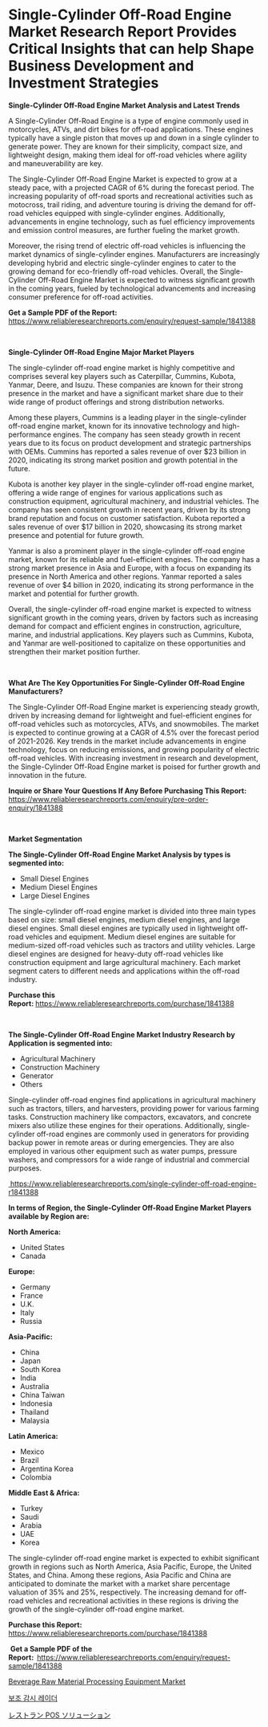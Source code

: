 <p><h1>Single-Cylinder Off-Road Engine Market Research Report Provides Critical Insights that can help Shape Business Development and Investment Strategies</h1></p><p><strong>Single-Cylinder Off-Road Engine Market Analysis and Latest Trends</strong></p>
<p><p>A Single-Cylinder Off-Road Engine is a type of engine commonly used in motorcycles, ATVs, and dirt bikes for off-road applications. These engines typically have a single piston that moves up and down in a single cylinder to generate power. They are known for their simplicity, compact size, and lightweight design, making them ideal for off-road vehicles where agility and maneuverability are key.</p><p>The Single-Cylinder Off-Road Engine Market is expected to grow at a steady pace, with a projected CAGR of 6% during the forecast period. The increasing popularity of off-road sports and recreational activities such as motocross, trail riding, and adventure touring is driving the demand for off-road vehicles equipped with single-cylinder engines. Additionally, advancements in engine technology, such as fuel efficiency improvements and emission control measures, are further fueling the market growth.</p><p>Moreover, the rising trend of electric off-road vehicles is influencing the market dynamics of single-cylinder engines. Manufacturers are increasingly developing hybrid and electric single-cylinder engines to cater to the growing demand for eco-friendly off-road vehicles. Overall, the Single-Cylinder Off-Road Engine Market is expected to witness significant growth in the coming years, fueled by technological advancements and increasing consumer preference for off-road activities.</p></p>
<p><strong>Get a Sample PDF of the Report:&nbsp;</strong> <a href="https://www.reliableresearchreports.com/enquiry/request-sample/1841388">https://www.reliableresearchreports.com/enquiry/request-sample/1841388</a></p>
<p>&nbsp;</p>
<p><strong>Single-Cylinder Off-Road Engine Major Market Players</strong></p>
<p><p>The single-cylinder off-road engine market is highly competitive and comprises several key players such as Caterpillar, Cummins, Kubota, Yanmar, Deere, and Isuzu. These companies are known for their strong presence in the market and have a significant market share due to their wide range of product offerings and strong distribution networks.</p><p>Among these players, Cummins is a leading player in the single-cylinder off-road engine market, known for its innovative technology and high-performance engines. The company has seen steady growth in recent years due to its focus on product development and strategic partnerships with OEMs. Cummins has reported a sales revenue of over $23 billion in 2020, indicating its strong market position and growth potential in the future.</p><p>Kubota is another key player in the single-cylinder off-road engine market, offering a wide range of engines for various applications such as construction equipment, agricultural machinery, and industrial vehicles. The company has seen consistent growth in recent years, driven by its strong brand reputation and focus on customer satisfaction. Kubota reported a sales revenue of over $17 billion in 2020, showcasing its strong market presence and potential for future growth.</p><p>Yanmar is also a prominent player in the single-cylinder off-road engine market, known for its reliable and fuel-efficient engines. The company has a strong market presence in Asia and Europe, with a focus on expanding its presence in North America and other regions. Yanmar reported a sales revenue of over $4 billion in 2020, indicating its strong performance in the market and potential for further growth.</p><p>Overall, the single-cylinder off-road engine market is expected to witness significant growth in the coming years, driven by factors such as increasing demand for compact and efficient engines in construction, agriculture, marine, and industrial applications. Key players such as Cummins, Kubota, and Yanmar are well-positioned to capitalize on these opportunities and strengthen their market position further.</p></p>
<p>&nbsp;</p>
<p><strong>What Are The Key Opportunities For Single-Cylinder Off-Road Engine Manufacturers?</strong></p>
<p><p>The Single-Cylinder Off-Road Engine market is experiencing steady growth, driven by increasing demand for lightweight and fuel-efficient engines for off-road vehicles such as motorcycles, ATVs, and snowmobiles. The market is expected to continue growing at a CAGR of 4.5% over the forecast period of 2021-2026. Key trends in the market include advancements in engine technology, focus on reducing emissions, and growing popularity of electric off-road vehicles. With increasing investment in research and development, the Single-Cylinder Off-Road Engine market is poised for further growth and innovation in the future.</p></p>
<p><strong>Inquire or Share Your Questions If Any Before Purchasing This Report:</strong> <a href="https://www.reliableresearchreports.com/enquiry/pre-order-enquiry/1841388">https://www.reliableresearchreports.com/enquiry/pre-order-enquiry/1841388</a></p>
<p>&nbsp;</p>
<p><strong>Market Segmentation</strong></p>
<p><strong>The Single-Cylinder Off-Road Engine Market Analysis by types is segmented into:</strong></p>
<p><ul><li>Small Diesel Engines</li><li>Medium Diesel Engines</li><li>Large Diesel Engines</li></ul></p>
<p><p>The single-cylinder off-road engine market is divided into three main types based on size: small diesel engines, medium diesel engines, and large diesel engines. Small diesel engines are typically used in lightweight off-road vehicles and equipment. Medium diesel engines are suitable for medium-sized off-road vehicles such as tractors and utility vehicles. Large diesel engines are designed for heavy-duty off-road vehicles like construction equipment and large agricultural machinery. Each market segment caters to different needs and applications within the off-road industry.</p></p>
<p><strong>Purchase this Report:&nbsp;</strong><a href="https://www.reliableresearchreports.com/purchase/1841388">https://www.reliableresearchreports.com/purchase/1841388</a></p>
<p>&nbsp;</p>
<p><strong>The Single-Cylinder Off-Road Engine Market Industry Research by Application is segmented into:</strong></p>
<p><ul><li>Agricultural Machinery</li><li>Construction Machinery</li><li>Generator</li><li>Others</li></ul></p>
<p><p>Single-cylinder off-road engines find applications in agricultural machinery such as tractors, tillers, and harvesters, providing power for various farming tasks. Construction machinery like compactors, excavators, and concrete mixers also utilize these engines for their operations. Additionally, single-cylinder off-road engines are commonly used in generators for providing backup power in remote areas or during emergencies. They are also employed in various other equipment such as water pumps, pressure washers, and compressors for a wide range of industrial and commercial purposes.</p></p>
<p><a href="https://www.reliableresearchreports.com/single-cylinder-off-road-engine-r1841388">&nbsp;https://www.reliableresearchreports.com/single-cylinder-off-road-engine-r1841388</a></p>
<p><strong>In terms of Region, the Single-Cylinder Off-Road Engine Market Players available by Region are:</strong></p>
<p>
    <p> <strong> North America: </strong>
        <ul>
            <li>United States</li>
            <li>Canada</li>
        </ul>
        </p> 
    <p> <strong> Europe: </strong>
        <ul>
            <li>Germany</li>
            <li>France</li>
            <li>U.K.</li>
            <li>Italy</li>
            <li>Russia</li>
        </ul>
        </p> 
    <p> <strong> Asia-Pacific: </strong>
        <ul>
            <li>China</li>
            <li>Japan</li>
            <li>South Korea</li>
            <li>India</li>
            <li>Australia</li>
            <li>China Taiwan</li>
            <li>Indonesia</li>
            <li>Thailand</li>
            <li>Malaysia</li>
        </ul>
        </p> 
    <p> <strong> Latin America: </strong>
        <ul>
            <li>Mexico</li>
            <li>Brazil</li>
            <li>Argentina Korea</li>
            <li>Colombia</li>
        </ul>
        </p> 
    <p> <strong> Middle East & Africa: </strong>
        <ul>
            <li>Turkey</li>
            <li>Saudi</li>
            <li>Arabia</li>
            <li>UAE</li>
            <li>Korea</li>
        </ul>
    </p>
    </p>
<p><p>The single-cylinder off-road engine market is expected to exhibit significant growth in regions such as North America, Asia Pacific, Europe, the United States, and China. Among these regions, Asia Pacific and China are anticipated to dominate the market with a market share percentage valuation of 35% and 25%, respectively. The increasing demand for off-road vehicles and recreational activities in these regions is driving the growth of the single-cylinder off-road engine market.</p></p>
<p><strong>Purchase this Report: </strong><a href="https://www.reliableresearchreports.com/purchase/1841388">https://www.reliableresearchreports.com/purchase/1841388</a></p>
<p>&nbsp;<strong>Get a Sample PDF of the Report:&nbsp;&nbsp;</strong><a href="https://www.reliableresearchreports.com/enquiry/request-sample/1841388">https://www.reliableresearchreports.com/enquiry/request-sample/1841388</a></p>
<p><strong></strong></p>
<p><p><a href="https://github.com/RoccoManning/Market-Research-Report-List-4/blob/main/beverage-raw-material-processing-equipment-market.md">Beverage Raw Material Processing Equipment Market</a></p><p><a href="https://github.com/lzrvbyqzftro57/Market-Research-Report-List-1/blob/main/515012039178.md">보조 감시 레이더</a></p><p><a href="https://github.com/oqxogxyvqe90775/Market-Research-Report-List-1/blob/main/723107042677.md">レストラン POS ソリューション</a></p></p>